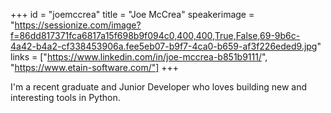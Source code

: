 +++
id = "joemccrea"
title = "Joe McCrea"
speakerimage = "https://sessionize.com/image?f=86dd817371fca6817a15f698b9f094c0,400,400,True,False,69-9b6c-4a42-b4a2-cf338453906a.fee5eb07-b9f7-4ca0-b659-af3f226eded9.jpg"
links = ["https://www.linkedin.com/in/joe-mccrea-b851b9111/", "https://www.etain-software.com/"]
+++

I'm a recent graduate and Junior Developer who loves building new and interesting tools in Python.